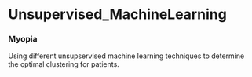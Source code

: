 # Unsupervised_MachineLearning

### Myopia 

Using different unsupservised machine learning techniques to determine the optimal clustering for patients. 
